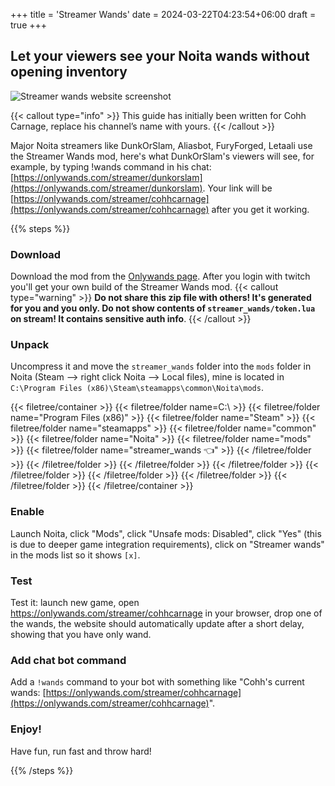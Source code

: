 +++
title = 'Streamer Wands'
date = 2024-03-22T04:23:54+06:00
draft = true
+++

## Let your viewers see your Noita wands without opening inventory

![Streamer wands website screenshot](/images/streamer_wands_screenshot.webp)

{{< callout type="info" >}}
This guide has initially been written for Cohh Carnage, replace his channel’s name with yours.
{{< /callout >}}

Major Noita streamers like DunkOrSlam, Aliasbot, FuryForged, Letaali use the Streamer Wands mod, here's what DunkOrSlam's viewers will see, for example, by typing !wands command in his chat: [https://onlywands.com/streamer/dunkorslam](https://onlywands.com/streamer/dunkorslam). Your link will be [https://onlywands.com/streamer/cohhcarnage](https://onlywands.com/streamer/cohhcarnage) after you get it working.

{{% steps %}}

### Download

Download the mod from the [Onlywands page](https://onlywands.com/). After you login with twitch you'll get your own build of the Streamer Wands mod.
{{< callout type="warning" >}}
**Do not share this zip file with others! It's generated for you and you only. Do not show contents of `streamer_wands/token.lua` on stream! It contains sensitive auth info**.
{{< /callout >}}

### Unpack

Uncompress it and move the `streamer_wands` folder into the `mods` folder in Noita (Steam --> right click Noita --> Local files), mine is located in `C:\Program Files (x86)\Steam\steamapps\common\Noita\mods`.

{{< filetree/container >}}
{{< filetree/folder name=C:\ >}}
{{< filetree/folder name="Program Files (x86)" >}}
{{< filetree/folder name="Steam" >}}
{{< filetree/folder name="steamapps" >}}
{{< filetree/folder name="common" >}}
{{< filetree/folder name="Noita" >}}
{{< filetree/folder name="mods" >}}
{{< filetree/folder name="streamer_wands 👈" >}}
{{< /filetree/folder >}}
{{< /filetree/folder >}}
{{< /filetree/folder >}}
{{< /filetree/folder >}}
{{< /filetree/folder >}}
{{< /filetree/folder >}}
{{< /filetree/folder >}}
{{< /filetree/folder >}}
{{< /filetree/container >}}

### Enable

Launch Noita, click "Mods", click "Unsafe mods: Disabled", click "Yes" (this is due to deeper game integration requirements), click on "Streamer wands" in the mods list so it shows `[x]`.

### Test

Test it: launch new game, open https://onlywands.com/streamer/cohhcarnage in your browser, drop one of the wands, the website should automatically update after a short delay, showing that you have only wand.

### Add chat bot command

Add a `!wands` command to your bot with something like "Cohh's current wands: [https://onlywands.com/streamer/cohhcarnage](https://onlywands.com/streamer/cohhcarnage)".

### Enjoy!

Have fun, run fast and throw hard!

{{% /steps %}}
